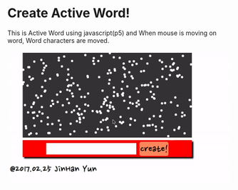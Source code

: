Create Active Word!
=============
 This is Active Word using javascript(p5) and When mouse is moving on word, Word characters are moved.

![screenshot](screenshot.gif)
